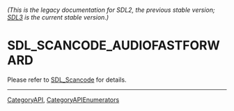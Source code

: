 ###### (This is the legacy documentation for SDL2, the previous stable version; [SDL3](https://wiki.libsdl.org/SDL3/) is the current stable version.)
# SDL_SCANCODE_AUDIOFASTFORWARD

Please refer to [SDL_Scancode](SDL_Scancode) for details.

----
[CategoryAPI](CategoryAPI), [CategoryAPIEnumerators](CategoryAPIEnumerators)

